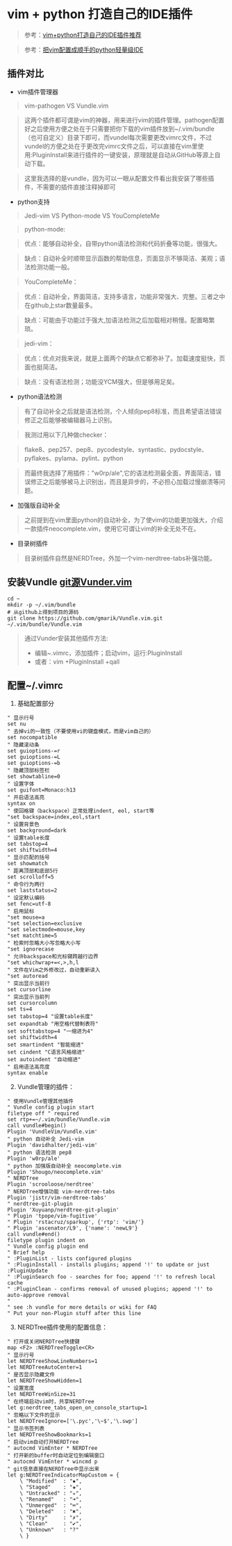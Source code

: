 # vim + python 打造自己的IDE插件

> 参考：[vim+python打造自己的IDE插件推荐](http://blog.51cto.com/xujpxm/1909043)

> 参考：[把vim配置成顺手的python轻量级IDE](https://www.jianshu.com/p/f0513d18742a)

## 插件对比
+ vim插件管理器

> vim-pathogen VS Vundle.vim

> 这两个插件都可谓是vim的神器，用来进行vim的插件管理。pathogen配置好之后使用方便之处在于只需要把你下载的vim插件放到~/.vim/bundle（也可自定义）目录下即可，而vundel每次需要更改vimrc文件，不过vundel的方便之处在于更改完vimrc文件之后，可以直接在vim里使用:PluginInstall来进行插件的一键安装，原理就是自动从GitHub等源上自动下载。

> 这里我选择的是vundle，因为可以一眼从配置文件看出我安装了哪些插件，不需要的插件直接注释掉即可

+ python支持

> Jedi-vim  VS  Python-mode  VS  YouCompleteMe

> python-mode:

>    优点：能够自动补全，自带python语法检测和代码折叠等功能，很强大。

>    缺点：自动补全时顺带显示函数的帮助信息，页面显示不够简洁、美观；语法检测功能一般。

> YouCompleteMe：

>    优点：自动补全，界面简洁，支持多语言，功能非常强大、完整。三者之中在github上star数量最多。

>    缺点：可能由于功能过于强大,加语法检测之后加载相对稍慢。配置略繁琐。

> jedi-vim：

>    优点：优点对我来说，就是上面两个的缺点它都弥补了。加载速度挺快，页面也挺简洁。

>    缺点：没有语法检测；功能没YCM强大，但是够用足矣。

+ python语法检测

> 有了自动补全之后就是语法检测，个人倾向pep8标准，而且希望语法错误修正之后能够被编辑器马上识别。

> 我测过用以下几种做checker：

> flake8、pep257、pep8、pycodestyle、syntastic、pydocstyle、pyflakes、pylama、pylint、python

> 而最终我选择了用插件："w0rp/ale",它的语法检测最全面，界面简洁，错误修正之后能够被马上识别出，而且是异步的，不必担心加载过慢崩溃等问题。

+ 加强版自动补全

> 之前提到在vim里面python的自动补全，为了使vim的功能更加强大，介绍一款插件neocomplete.vim，使用它可谓让vim的补全无处不在。

+ 目录树插件

> 目录树插件自然是NERDTree，外加一个vim-nerdtree-tabs补强功能。

## 安装Vundle [git源Vunder.vim](https://github.com/VundleVim/Vundle.vim)

```
cd ~
mkdir -p ~/.vim/bundle
# 从github上得到项目的源码
git clone https://github.com/gmarik/Vundle.vim.git ~/.vim/bundle/Vundle.vim
``` 
> 通过Vunder安装其他插件方法:
> + 编辑~.vimrc，添加插件；启动vim，运行:PluginInstall
> + 或者：vim +PluginInstall +qall

## 配置~/.vimrc

1. 基础配置部分
```
" 显示行号
set nu
" 去掉vi的一致性（不要使用vi的键盘模式，而是vim自己的）
set nocompatible
" 隐藏滚动条
set guioptions-=r 
set guioptions-=L
set guioptions-=b
" 隐藏顶部标签栏
set showtabline=0
" 设置字体
set guifont=Monaco:h13
" 开启语法高亮
syntax on
" 使回格键（backspace）正常处理indent, eol, start等
"set backspace=index,eol,start
" 设置背景色
set background=dark
" 设置table长度
set tabstop=4
set shiftwidth=4
" 显示匹配的括号
set showmatch
" 距离顶部和底部5行
set scrolloff=5
" 命令行为两行
set laststatus=2
" 设定默认编码
set fenc=utf-8
" 启用鼠标
"set mouse=a
"set selection=exclusive
"set selectmode=mouse,key
"set matchtime=5
" 检索时忽略大小写忽略大小写
"set ignorecase
" 允许backspace和光标键跨越行边界
"set whichwrap+=<,>,h,l
" 文件在Vim之外修改过，自动重新读入
"set autoread
" 突出显示当前行
set cursorline
" 突出显示当前列
set cursorcolumn
set ts=4
set tabstop=4 "设置table长度"
set expandtab "用空格代替制表符"
set softtabstop=4 "一缩进为4"
set shiftwidth=4
set smartindent "智能缩进"
set cindent "C语言风格缩进"
set autoindent "自动缩进"
" 启用语法高亮度
syntax enable
```

2. Vundle管理的插件：
```
" 使用Vundle管理其他插件
" Vundle config plugin start
filetype off " required
set rtp+=~/.vim/bundle/Vundle.vim
call vundle#begin()
Plugin 'VundleVim/Vundle.vim'
" python 自动补全 Jedi-vim 
Plugin 'davidhalter/jedi-vim'
" python 语法检测 pep8
Plugin 'w0rp/ale'
" python 加强版自动补全 neocomplete.vim
Plugin 'Shougo/neocomplete.vim'
" NERDTree 
Plugin 'scrooloose/nerdtree'
" NERDTree增强功能 vim-nerdtree-tabs
Plugin 'jistr/vim-nerdtree-tabs'
" nerdtree-git-plugin
Plugin 'Xuyuanp/nerdtree-git-plugin'
" Plugin 'tpope/vim-fugitive'
" Plugin 'rstacruz/sparkup', {'rtp': 'vim/'}
" Plugin 'ascenator/L9', {'name': 'newL9'}
call vundle#end()
filetype plugin indent on
" Vundle config plugin end
" Brief help
" :PluginList - lists configured plugins
" :PluginInstall - installs plugins; append '!' to update or just :PluginUpdate
" :PluginSearch foo - searches for foo; append '!' to refresh local cache
" :PluginClean - confirms removal of unused plugins; append '!' to auto-approve removal
"
" see :h vundle for more details or wiki for FAQ
" Put your non-Plugin stuff after this line
```

3. NERDTree插件使用的配置信息：
```
" 打开或关闭NERDTree快捷键
map <F2> :NERDTreeToggle<CR>
" 显示行号
let NERDTreeShowLineNumbers=1
let NERDTreeAutoCenter=1
" 是否显示隐藏文件
let NERDTreeShowHidden=1
" 设置宽度
let NERDTreeWinSize=31
" 在终端启动vim时，共享NERDTree
let g:nerdtree_tabs_open_on_console_startup=1
" 忽略以下文件的显示
let NERDTreeIgnore=['\.pyc','\~$','\.swp']
" 显示书签列表
let NERDTreeShowBookmarks=1
" 启动vim自动打开NERDTree
" autocmd VimEnter * NERDTree
" 打开新的buffer时自动定位到编辑窗口 
" autocmd VimEnter * wincmd p
" git信息直接在NERDTree中显示出来
let g:NERDTreeIndicatorMapCustom = {
    \ "Modified"  : "✹",
    \ "Staged"    : "✚",
    \ "Untracked" : "✭",
    \ "Renamed"   : "➜",
    \ "Unmerged"  : "═",
    \ "Deleted"   : "✖",
    \ "Dirty"     : "✗",
    \ "Clean"     : "✔︎",
    \ "Unknown"   : "?"
    \ }
```

